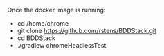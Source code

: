 Once the docker image is running:
* cd /home/chrome 
* git clone https://github.com/rstens/BDDStack.git
* cd BDDStack
* ./gradlew chromeHeadlessTest

